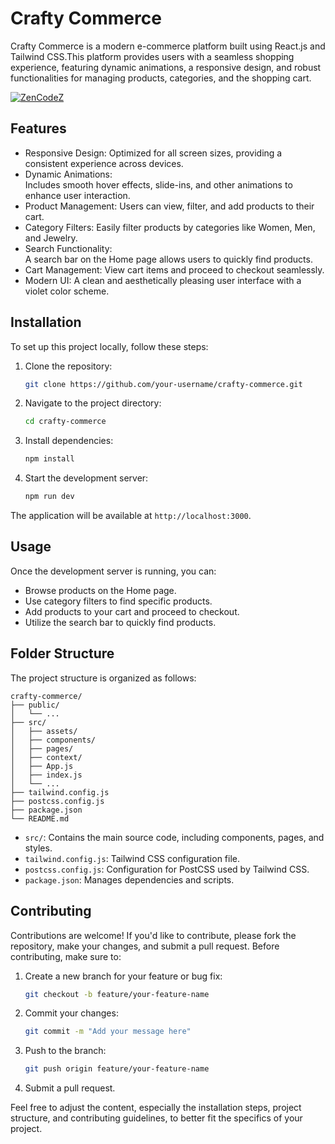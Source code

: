 # Crafty Commerce

Crafty Commerce is a modern e-commerce platform built using React.js and Tailwind CSS.This platform provides users with a seamless shopping experience, featuring dynamic animations, a responsive design, and robust functionalities for managing products, categories, and the shopping cart.

[![ZenCodeZ](https://github.com/user-attachments/assets/cbb17ac2-e922-42bf-a72e-50f975b7063a)](https://crafty-commerce-eight.vercel.app/)


## Features

-	Responsive Design: 
           Optimized for all screen sizes, providing a consistent experience across devices.
-	Dynamic Animations:  
           Includes smooth hover effects, slide-ins, and other animations to enhance user interaction.
-	Product Management:
           Users can view, filter, and add products to their cart.
-	Category Filters: 
           Easily filter products by categories like Women, Men, and Jewelry.
-	Search Functionality:  
           A search bar on the Home page allows users to quickly find products.
-	Cart Management:
          View cart items and proceed to checkout seamlessly.
-	Modern UI: 
          A clean and aesthetically pleasing user interface with a violet color scheme.

## Installation
To set up this project locally, follow these steps:

1. Clone the repository:
   ```bash
   git clone https://github.com/your-username/crafty-commerce.git
   ```
2. Navigate to the project directory:
   ```bash
   cd crafty-commerce
   ```

3. Install dependencies:
   ```bash
   npm install
   ```
4. Start the development server:

   ```bash
   npm run dev
   ```
The application will be available at `http://localhost:3000`.

## Usage
Once the development server is running, you can:
- Browse products on the Home page.
- Use category filters to find specific products.
- Add products to your cart and proceed to checkout.
- Utilize the search bar to quickly find products.
## Folder Structure
The project structure is organized as follows:
```
crafty-commerce/
├── public/
│   └── ...
├── src/
│   ├── assets/
│   ├── components/
│   ├── pages/
│   ├── context/
│   ├── App.js
│   ├── index.js
│   └── ...
├── tailwind.config.js
├── postcss.config.js
├── package.json
└── README.md
```

- `src/`: Contains the main source code, including components, pages, and styles.
- `tailwind.config.js`: Tailwind CSS configuration file.
- `postcss.config.js`: Configuration for PostCSS used by Tailwind CSS.
- `package.json`: Manages dependencies and scripts.

## Contributing
Contributions are welcome! If you'd like to contribute, please fork the repository, make your changes, and submit a pull request. Before contributing, make sure to:
1. Create a new branch for your feature or bug fix:
   ```bash
   git checkout -b feature/your-feature-name
   ```

2. Commit your changes:
   ```bash
   git commit -m "Add your message here"
   ```
3. Push to the branch:
   ```bash
   git push origin feature/your-feature-name
   ```
4. Submit a pull request.

   
Feel free to adjust the content, especially the installation steps, project structure, and contributing guidelines, to better fit the specifics of your project.
